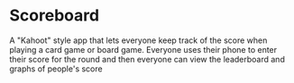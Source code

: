 # Scoreboard
A "Kahoot" style app that lets everyone keep track of the score when playing a card game or board game. Everyone uses their phone to enter their score for the round and then everyone can view the leaderboard and graphs of people's score
